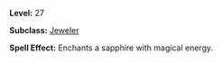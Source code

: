<!-- TITLE: Spell: Enchant Sapphire -->
<!-- SUBTITLE:  -->

**Level:** 27

**Subclass:** [Jeweler](jeweler)

**Spell Effect:** Enchants a sapphire with magical energy.